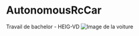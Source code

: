 # AutonomousRcCar
Travail de bachelor - HEIG-VD
![Image de la voiture](https://https://github.com/maximecharriere/AutonomousRcCar/blob/master/Images/Doc/Voiture.png)
